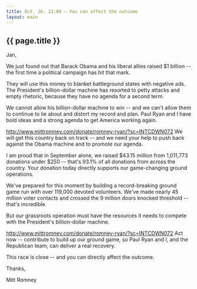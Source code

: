 ```yaml
---
title: Oct. 26. 21:08 — You can affect the outcome
layout: main
---
```


## {{ page.title }}

Jan,

We just found out that Barack Obama and his liberal allies raised $1 billion -- the first time a political campaign has hit that mark.

They will use this money to blanket battleground states with negative ads. The President's billion-dollar machine has resorted to petty attacks and empty rhetoric, because they have no agenda for a second term.

We cannot allow his billion-dollar machine to win -- and we can't allow them to continue to lie about and distort my record and plan. Paul Ryan and I have bold ideas and a strong agenda to get America working again.

http://www.mittromney.com/donate/romney-ryan/?sc=INTCDWN072
We will get this country back on track -- and we need your help to push back against the Obama machine and to promote our agenda.

I am proud that in September alone, we raised $43.15 million from 1,011,773 donations under $250 -- that's 93.1% of all donations from across the country. Your donation today directly supports our game-changing ground operations.

We've prepared for this moment by building a record-breaking ground game run with over 119,000 devoted volunteers. We've made nearly 45 million voter contacts and crossed the 9 million doors knocked threshold -- that's incredible.

But our grassroots operation must have the resources it needs to compete with the President's billion-dollar machine.

http://www.mittromney.com/donate/romney-ryan/?sc=INTCDWN072
Act now -- contribute to build up our ground game, so Paul Ryan and I, and the Republican team, can deliver a real recovery.

This race is close -- and you can directly affect the outcome.

Thanks,

Mitt Romney
